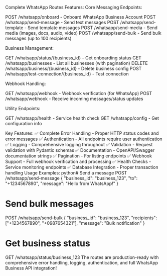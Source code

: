 Complete WhatsApp Routes Features:
Core Messaging Endpoints:

POST /whatsapp/onboard - Onboard WhatsApp Business Account
POST /whatsapp/send-message - Send text messages
POST /whatsapp/send-template - Send template messages
POST /whatsapp/send-media - Send media (images, docs, audio, video)
POST /whatsapp/send-bulk - Send bulk messages (up to 100 recipients)

Business Management:

GET /whatsapp/status/{business_id} - Get onboarding status
GET /whatsapp/businesses - List all businesses (with pagination)
DELETE /whatsapp/business/{business_id} - Delete business config
POST /whatsapp/test-connection/{business_id} - Test connection

Webhook Handling:

GET /whatsapp/webhook - Webhook verification (for WhatsApp)
POST /whatsapp/webhook - Receive incoming messages/status updates

Utility Endpoints:

GET /whatsapp/health - Service health check
GET /whatsapp/config - Get configuration info

Key Features:
✅ Complete Error Handling - Proper HTTP status codes and error messages
✅ Authentication - All endpoints require user authentication
✅ Logging - Comprehensive logging throughout
✅ Validation - Request validation with Pydantic schemas
✅ Documentation - OpenAPI/Swagger documentation strings
✅ Pagination - For listing endpoints
✅ Webhook Support - Full webhook verification and processing
✅ Health Checks - Service monitoring endpoints
✅ Database Integration - Proper transaction handling
Usage Examples:
python# Send a message
POST /whatsapp/send-message
{
    "business_id": "business_123",
    "to": "+1234567890",
    "message": "Hello from WhatsApp!"
}

# Send bulk messages
POST /whatsapp/send-bulk
{
    "business_id": "business_123", 
    "recipients": ["+1234567890", "+0987654321"],
    "message": "Bulk notification"
}

# Get business status
GET /whatsapp/status/business_123
The routes are production-ready with comprehensive error handling, logging, authentication, and full WhatsApp Business API integration!
